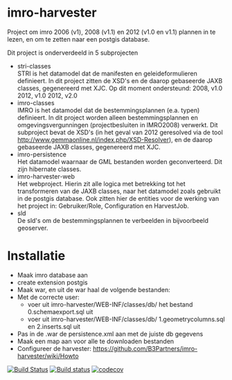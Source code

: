 # imro-harvester
Project om imro 2006 (v1), 2008 (v1.1) en 2012 (v1.0 en v1.1) plannen in te lezen, en om te zetten naar een postgis database.


Dit project is onderverdeeld in 5 subprojecten

* stri-classes  
STRI is het datamodel dat de manifesten en geleideformulieren definieert. In dit project zitten de XSD's en de daarop gebaseerde JAXB classes, gegenereerd met XJC.
Op dit moment ondersteund:
2008, v1.0
2012, v1.0
2012, v2.0
* imro-classes  
IMRO is het datamodel dat de bestemmingsplannen (e.a. typen) definieert. In dit project worden alleen bestemmingsplannen en omgevingsvergunningen (projectbesluiten in IMRO2008) verwerkt. Dit subproject bevat de XSD's (in het geval van 2012 geresolved via de tool http://www.gemmaonline.nl/index.php/XSD-Resolver), en de daarop gebaseerde JAXB classes, gegenereerd met XJC.
* imro-persistence  
Het datamodel waarnaar de GML bestanden worden geconverteerd. Dit zijn hibernate classes.
* imro-harvester-web  
Het webproject. Hierin zit alle logica met betrekking tot het transformeren van de JAXB classes, naar het datamodel zoals gebruikt in de postgis database. Ook zitten hier de entities voor de werking van het project in: Gebruiker/Role, Configuration en HarvestJob.
* sld  
De sld's om de bestemmingsplannen te verbeelden in bijvoorbeeld geoserver.

# Installatie
* Maak imro database aan
* create extension postgis
* Maak war, en uit de war haal de volgende bestanden:
* Met de correcte user:
  * voer uit imro-harvester/WEB-INF/classes/db/ het bestand 0.schemaexport.sql uit
  * voer uit imro-harvester/WEB-INF/classes/db/ 1.geometrycolumns.sql en 2.inserts.sql uit
* Pas in de .war de persistence.xml aan met de juiste db gegevens
* Maak een map aan voor alle te downloaden bestanden
* Configureer de harvester: https://github.com/B3Partners/imro-harvester/wiki/Howto

[![Build Status](https://travis-ci.org/B3Partners/imro-harvester.svg?branch=master)](https://travis-ci.org/B3Partners/imro-harvester)
[![Build status](https://ci.appveyor.com/api/projects/status/h7kcu64kml8647ta/branch/master?svg=true)](https://ci.appveyor.com/project/mtoonen/imro-harvester/branch/master)
[![codecov](https://codecov.io/gh/B3Partners/imro-harvester/branch/master/graph/badge.svg)](https://codecov.io/gh/B3Partners/imro-harvester)
